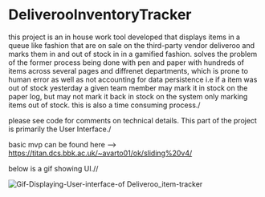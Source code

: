 # DeliverooInventoryTracker

 this project is an in house work tool developed that displays items in a queue like fashion that are on sale on the third-party vendor deliveroo and marks them in and out of stock in in a gamified fashion.
solves the problem of the former process being done with pen and paper with hundreds of items across several pages and diffrenet departments, which is prone to human error as well as not accounting for data persistence i.e if a item was out of stock yesterday a given team member may mark it in stock on the paper log, but may not mark it back in stock on the system only marking items out of stock. this is also a time consuming process./

 
please see code for comments on technical details. This part of the project is primarily the User Interface./


basic mvp can be found here --> https://titan.dcs.bbk.ac.uk/~avarto01/ok/sliding%20v4/

below is a gif showing UI.//

![Gif-Displaying-User-interface-of Deliveroo_item-tracker](https://github.com/AlexeiVartoumian/DeliverooInventoryTracker/blob/main/Deliveroo-inventory-mvp.gif)
